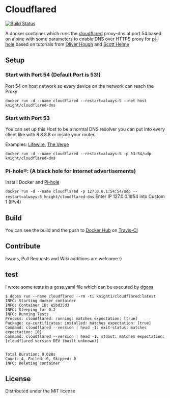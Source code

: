 # Cloudflared

[![Build Status](https://travis-ci.com/Knight1/cloudflared.svg?branch=master)](https://travis-ci.com/Knight1/cloudflared)

A docker container which runs the [cloudflared](https://developers.cloudflare.com/1.1.1.1/dns-over-https/cloudflared-proxy/) proxy-dns at port 54 based on alpine with some parameters to enable DNS over HTTPS proxy for [pi-hole](https://pi-hole.net/) based on tutorials from [Oliver Hough](https://oliverhough.cloud/blog/configure-pihole-with-dns-over-https/) and [Scott Helme](https://scotthelme.co.uk/securing-dns-across-all-of-my-devices-with-pihole-dns-over-https-1-1-1-1/)

## Setup

### Start with Port 54 (Default Port is 53!)

Port 54 on host network so every device on the network can reach the Proxy

```docker run -d --name cloudflared --restart=always:5 --net host knight/cloudflared-dns```

### Start with Port 53

You can set up this Host to be a normal DNS resolver you can put into every client like with 8.8.8.8 or inside your router.

Examples: [Lifewire](https://www.lifewire.com/how-to-change-dns-servers-on-most-popular-routers-2617995), [The Verge](https://www.theverge.com/2018/4/3/17191538/how-to-change-dns-routers-windows-mac-ios)

```docker run -d --name cloudflared --restart=always:5 -p 53:54/udp knight/cloudflared-dns```

### Pi-hole®: (A black hole for Internet advertisements)

Install Docker and [Pi-hole](https://hub.docker.com/r/diginc/pi-hole/)

```docker run -d --name cloudflared -p 127.0.0.1:54:54/udp --restart=always:5 knight/cloudflared-dns```
Enter IP 127.0.0.1#54 into Custom 1 (IPv4)

## Build

You can see the build and the push to [Docker Hub](https://hub.docker.com/r/knight/cloudflared-dns/) on [Travis-CI](https://travis-ci.com/Knight1/cloudflared)

## Contribute

Issues, Pull Requests and Wiki additions are welcome :)

## test

I wrote some tests in a goss.yaml file which can be executed by [dgoss](https://github.com/aelsabbahy/goss/tree/master/extras/dgoss)

```
$ dgoss run --name cloudflared --rm -ti knight1/cloudflared:latest
INFO: Starting docker container
INFO: Container ID: e5bd35d3
INFO: Sleeping for 0.2
INFO: Running Tests
Process: cloudflared: running: matches expectation: [true]
Package: ca-certificates: installed: matches expectation: [true]
Command: cloudflared --version | head -1: exit-status: matches expectation: [0]
Command: cloudflared --version | head -1: stdout: matches expectation: [cloudflared version DEV (built unknown)]


Total Duration: 0.028s
Count: 4, Failed: 0, Skipped: 0
INFO: Deleting container
```

## License
Distributed under the MIT license
